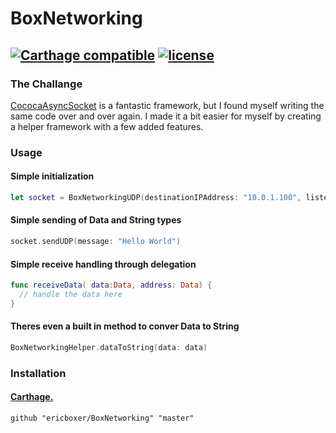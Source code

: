 # BoxNetworking
[![Carthage compatible](https://img.shields.io/badge/Carthage-compatible-4BC51D.svg?style=flat)](https://github.com/Carthage/Carthage) [![license](https://img.shields.io/github/license/mashape/apistatus.svg)]()
---

### The Challange
[CococaAsyncSocket](https://github.com/robbiehanson/CocoaAsyncSocket) is a fantastic framework, but I found myself writing the same code over and over again.
I made it a bit easier for myself by creating a helper framework with a few added features.

### Usage
#### Simple initialization
```swift
let socket = BoxNetworkingUDP(destinationIPAddress: "10.0.1.100", listenPort: 5005, sourcePort: 5006)
```

#### Simple sending of Data and String types
```swift
socket.sendUDP(message: "Hello World")
```

#### Simple receive handling through delegation
```swift
func receiveData( data:Data, address: Data) {
  // handle the data here
}
```

#### Theres even a built in method to conver Data to String
```swift
BoxNetworkingHelper.dataToString(data: data)
```

### Installation
#### [Carthage.](https://github.com/Carthage/Carthage)
```
github "ericboxer/BoxNetworking" "master"
```

